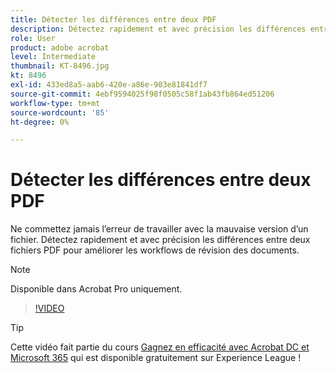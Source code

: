 ```yaml
---
title: Détecter les différences entre deux PDF
description: Détectez rapidement et avec précision les différences entre deux fichiers PDF pour améliorer les workflows de révision des documents
role: User
product: adobe acrobat
level: Intermediate
thumbnail: KT-8496.jpg
kt: 8496
exl-id: 433ed8a5-aab6-420e-a86e-903e81841df7
source-git-commit: 4ebf9594025f98f0505c58f1ab43fb864ed51206
workflow-type: tm+mt
source-wordcount: '85'
ht-degree: 0%

---
```


# Détecter les différences entre deux PDF

Ne commettez jamais l’erreur de travailler avec la mauvaise version d’un fichier. Détectez rapidement et avec précision les différences entre deux fichiers PDF pour améliorer les workflows de révision des documents.

>[!NOTE]
>
>Disponible dans Acrobat Pro uniquement.

>[!VIDEO](https://video.tv.adobe.com/v/337211?quality=12&learn=on&hidetitle=true)

>[!TIP]
>
>Cette vidéo fait partie du cours [Gagnez en efficacité avec Acrobat DC et Microsoft 365](https://experienceleague.adobe.com/?recommended=Acrobat-U-1-2021.microsoft365) qui est disponible gratuitement sur Experience League !
